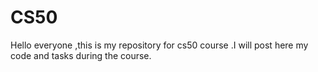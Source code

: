 # CS50
Hello everyone ,this is my repository for cs50 course .I will post here my code and tasks during the course.
